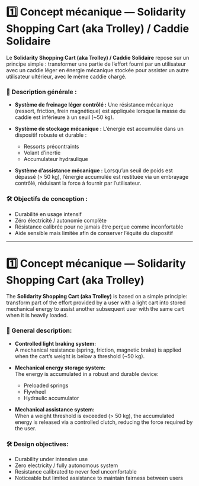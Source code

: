 # 1️⃣ Concept mécanique — Solidarity Shopping Cart (aka Trolley) / Caddie Solidaire

Le **Solidarity Shopping Cart (aka Trolley) / Caddie Solidaire** repose sur un principe simple : transformer une partie de l’effort fourni par un utilisateur avec un caddie léger en énergie mécanique stockée pour assister un autre utilisateur ultérieur, avec le même caddie chargé.

### 🔧 Description générale :

- **Système de freinage léger contrôlé :** 
  Une résistance mécanique (ressort, friction, frein magnétique) est appliquée lorsque la masse du caddie est inférieure à un seuil (~50 kg).

- **Système de stockage mécanique :** 
  L’énergie est accumulée dans un dispositif robuste et durable :
  - Ressorts précontraints
  - Volant d’inertie
  - Accumulateur hydraulique

- **Système d’assistance mécanique :**
  Lorsqu’un seuil de poids est dépassé (> 50 kg), l’énergie accumulée est restituée via un embrayage contrôlé, réduisant la force à fournir par l’utilisateur.

### 🛠️ Objectifs de conception :
- Durabilité en usage intensif
- Zéro électricité / autonomie complète
- Résistance calibrée pour ne jamais être perçue comme inconfortable
- Aide sensible mais limitée afin de conserver l’équité du dispositif

---

# 1️⃣ Concept mécanique — Solidarity Shopping Cart (aka Trolley)

The **Solidarity Shopping Cart (aka Trolley)** is based on a simple principle: transform part of the effort provided by a user with a light cart into stored mechanical energy to assist another subsequent user with the same cart when it is heavily loaded.

### 🔧 General description:

- **Controlled light braking system:**  
  A mechanical resistance (spring, friction, magnetic brake) is applied when the cart’s weight is below a threshold (~50 kg).

- **Mechanical energy storage system:**  
  The energy is accumulated in a robust and durable device:
  - Preloaded springs
  - Flywheel
  - Hydraulic accumulator

- **Mechanical assistance system:**  
  When a weight threshold is exceeded (> 50 kg), the accumulated energy is released via a controlled clutch, reducing the force required by the user.

### 🛠️ Design objectives:
- Durability under intensive use
- Zero electricity / fully autonomous system
- Resistance calibrated to never feel uncomfortable
- Noticeable but limited assistance to maintain fairness between users
